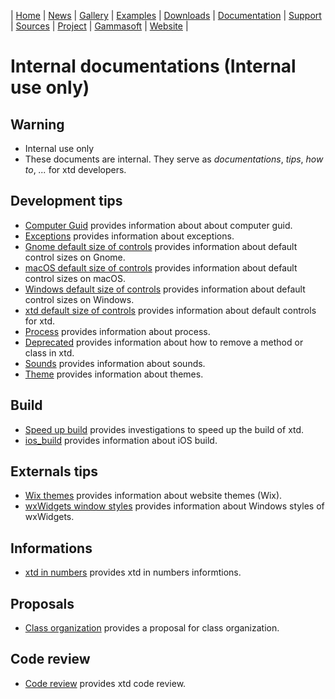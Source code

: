 | [Home](home.md) | [News](news.md) | [Gallery](gallery.md) | [Examples](examples.md) | [Downloads](downloads.md) | [Documentation](documentation.md) | [Support](support.md) | [Sources](https://github.com/gammasoft71/xtd) | [Project](https://sourceforge.net/projects/xtdpro/) | [Gammasoft](gammasoft.md) | [Website](https://gammasoft71.github.io/xtd) |

# Internal documentations (**Internal use only**)

## Warning

* Internal use only
* These documents are internal. They serve as *documentations*, *tips*, *how to*, *...* for xtd developers.

## Development tips

* [Computer Guid](computer_guid.md) provides information about about computer guid.
* [Exceptions](exceptions.md) provides information about exceptions.
* [Gnome default size of controls](default_size_of_controls_g.md) provides information about default control sizes on Gnome.
* [macOS default size of controls](default_size_of_controls_m.md) provides information about default control sizes on macOS.
* [Windows default size of controls](default_size_of_controls_w.md) provides information about default control sizes on Windows.
* [xtd default size of controls](default_size_of_controls.md) provides information about default controls for xtd.
* [Process](process.md) provides information about process.
* [Deprecated](deprecated.md) provides information about how to remove a method or class in xtd.
* [Sounds](sounds.md) provides information about sounds.
* [Theme](theme.md) provides information about themes.

## Build

* [Speed up build](speedup_build.md) provides investigations to speed up the build of xtd.
* [ios_build](ios_build.md) provides information about iOS build.

## Externals tips

* [Wix themes](wix_themes.md) provides information about website themes (Wix).
* [wxWidgets window styles](wxwidgets_window_styles.md) provides information about Windows styles of wxWidgets.

## Informations

* [xtd in numbers](some_numbers.md) provides xtd in numbers informtions.

## Proposals

* [Class organization](class_organization.md) provides a proposal for class organization.

## Code review

* [Code review](code_review) provides xtd code review.
